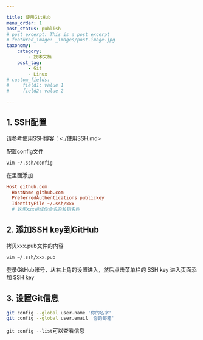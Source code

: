 ```yaml
---

title: 使用GitHub
menu_order: 1
post_status: publish
# post_excerpt: This is a post excerpt
# featured_image: _images/post-image.jpg
taxonomy:
    category:
        - 技术文档
    post_tag:
        - Git
        - Linux
# custom_fields:
#     field1: value 1
#     field2: value 2

---
```


## 1. SSH配置

请参考使用SSH博客：<./使用SSH.md>

配置config文件

```bash
vim ~/.ssh/config
```

在里面添加

```ini
Host github.com
  HostName github.com
  PreferredAuthentications publickey
  IdentityFile ~/.ssh/xxx
  # 这里xxx换成你命名的私钥名称
```

## 2. 添加SSH key到GitHub

拷贝xxx.pub文件的内容

```bash
vim ~/.ssh/xxx.pub
```

登录GitHub账号，从右上角的设置进入，然后点击菜单栏的 SSH key 进入页面添加 SSH key

## 3. 设置Git信息

```bash
git config --global user.name '你的名字' 
git config --global user.email '你的邮箱'
```

`git config --list`可以查看信息
